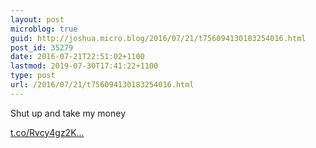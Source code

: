 ```yaml
---
layout: post
microblog: true
guid: http://joshua.micro.blog/2016/07/21/t756094130183254016.html
post_id: 35279
date: 2016-07-21T22:51:02+1100
lastmod: 2019-07-30T17:41:22+1100
type: post
url: /2016/07/21/t756094130183254016.html
---
```

Shut up and take my money

[t.co/Rvcy4gz2K...](https://t.co/Rvcy4gz2KA)
